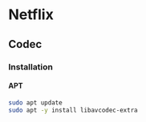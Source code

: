 # Netflix

## Codec

### Installation

#### APT

```sh
sudo apt update
sudo apt -y install libavcodec-extra
```
